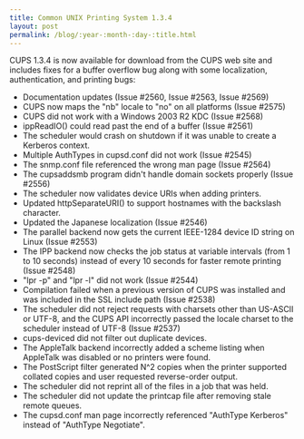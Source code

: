 ```yaml
---
title: Common UNIX Printing System 1.3.4
layout: post
permalink: /blog/:year-:month-:day-:title.html
---
```


CUPS 1.3.4 is now available for download from the CUPS web site and includes fixes for a buffer overflow bug along with some localization, authentication, and printing bugs:
- Documentation updates (Issue #2560, Issue #2563, Issue #2569)
- CUPS now maps the &quot;nb&quot; locale to &quot;no&quot; on all platforms (Issue #2575)
- CUPS did not work with a Windows 2003 R2 KDC (Issue #2568)
- ippReadIO() could read past the end of a buffer (Issue #2561)
- The scheduler would crash on shutdown if it was unable to create a Kerberos context.
- Multiple AuthTypes in cupsd.conf did not work (Issue #2545)
- The snmp.conf file referenced the wrong man page (Issue #2564)
- The cupsaddsmb program didn't handle domain sockets properly (Issue #2556)
- The scheduler now validates device URIs when adding printers.
- Updated httpSeparateURI() to support hostnames with the backslash character.
- Updated the Japanese localization (Issue #2546)
- The parallel backend now gets the current IEEE-1284 device ID string on Linux (Issue #2553)
- The IPP backend now checks the job status at variable intervals (from 1 to 10 seconds) instead of every 10 seconds for faster remote printing (Issue #2548)
- &quot;lpr -p&quot; and &quot;lpr -l&quot; did not work (Issue #2544)
- Compilation failed when a previous version of CUPS was installed and was included in the SSL include path (Issue #2538)
- The scheduler did not reject requests with charsets other than US-ASCII or UTF-8, and the CUPS API incorrectly passed the locale charset to the scheduler instead of UTF-8 (Issue #2537)
- cups-deviced did not filter out duplicate devices.
- The AppleTalk backend incorrectly added a scheme listing when AppleTalk was disabled or no printers were found.
- The PostScript filter generated N^2 copies when the printer supported collated copies and user requested reverse-order output.
- The scheduler did not reprint all of the files in a job that was held.
- The scheduler did not update the printcap file after removing stale remote queues.
- The cupsd.conf man page incorrectly referenced &quot;AuthType Kerberos&quot; instead of &quot;AuthType Negotiate&quot;.
